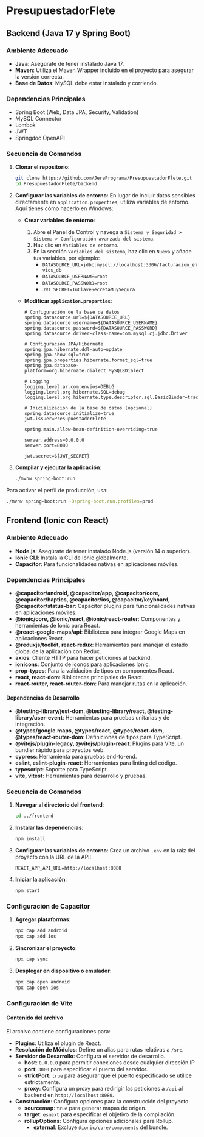 # PresupuestadorFlete

## Backend (Java 17 y Spring Boot)

### Ambiente Adecuado
- **Java**: Asegúrate de tener instalado Java 17.
- **Maven**: Utiliza el Maven Wrapper incluido en el proyecto para asegurar la versión correcta.
- **Base de Datos**: MySQL debe estar instalado y corriendo.

### Dependencias Principales
- Spring Boot (Web, Data JPA, Security, Validation)
- MySQL Connector
- Lombok
- JWT
- Springdoc OpenAPI

### Secuencia de Comandos

1. **Clonar el repositorio**:
   ```bash
   git clone https://github.com/JerePrograma/PresupuestadorFlete.git
   cd PresupuestadorFlete/backend
   ```

2. **Configurar las variables de entorno**:
   En lugar de incluir datos sensibles directamente en `application.properties`, utiliza variables de entorno. Aquí tienes cómo hacerlo en Windows:

   - **Crear variables de entorno**:
     1. Abre el Panel de Control y navega a `Sistema y Seguridad > Sistema > Configuración avanzada del sistema`.
     2. Haz clic en `Variables de entorno`.
     3. En la sección `Variables del sistema`, haz clic en `Nueva` y añade tus variables, por ejemplo:
        - `DATASOURCE_URL=jdbc:mysql://localhost:3306/facturacion_envios_db`
        - `DATASOURCE_USERNAME=root`
        - `DATASOURCE_PASSWORD=root`
        - `JWT_SECRET=TuClaveSecretaMuySegura`

   - **Modificar `application.properties`**:
     ```properties
     # Configuración de la base de datos
     spring.datasource.url=${DATASOURCE_URL}
     spring.datasource.username=${DATASOURCE_USERNAME}
     spring.datasource.password=${DATASOURCE_PASSWORD}
     spring.datasource.driver-class-name=com.mysql.cj.jdbc.Driver

     # Configuración JPA/Hibernate
     spring.jpa.hibernate.ddl-auto=update
     spring.jpa.show-sql=true
     spring.jpa.properties.hibernate.format_sql=true
     spring.jpa.database-platform=org.hibernate.dialect.MySQL8Dialect

     # Logging
     logging.level.ar.com.envios=DEBUG
     logging.level.org.hibernate.SQL=debug
     logging.level.org.hibernate.type.descriptor.sql.BasicBinder=trace

     # Inicialización de la base de datos (opcional)
     spring.datasource.initialize=true
     jwt.issuer=PresupuestadorFlete

     spring.main.allow-bean-definition-overriding=true

     server.address=0.0.0.0
     server.port=8080

     jwt.secret=${JWT_SECRET}
     ```

3. **Compilar y ejecutar la aplicación**:
   ```bash
   ./mvnw spring-boot:run
   ```

Para activar el perfil de producción, usa:
```bash
./mvnw spring-boot:run -Dspring-boot.run.profiles=prod
```

## Frontend (Ionic con React)

### Ambiente Adecuado
- **Node.js**: Asegúrate de tener instalado Node.js (versión 14 o superior).
- **Ionic CLI**: Instala la CLI de Ionic globalmente.
- **Capacitor**: Para funcionalidades nativas en aplicaciones móviles.

### Dependencias Principales
- **@capacitor/android, @capacitor/app, @capacitor/core, @capacitor/haptics, @capacitor/ios, @capacitor/keyboard, @capacitor/status-bar**: Capacitor plugins para funcionalidades nativas en aplicaciones móviles.
- **@ionic/core, @ionic/react, @ionic/react-router**: Componentes y herramientas de Ionic para React.
- **@react-google-maps/api**: Biblioteca para integrar Google Maps en aplicaciones React.
- **@reduxjs/toolkit, react-redux**: Herramientas para manejar el estado global de la aplicación con Redux.
- **axios**: Cliente HTTP para hacer peticiones al backend.
- **ionicons**: Conjunto de iconos para aplicaciones Ionic.
- **prop-types**: Para la validación de tipos en componentes React.
- **react, react-dom**: Bibliotecas principales de React.
- **react-router, react-router-dom**: Para manejar rutas en la aplicación.

#### Dependencias de Desarrollo
- **@testing-library/jest-dom, @testing-library/react, @testing-library/user-event**: Herramientas para pruebas unitarias y de integración.
- **@types/google.maps, @types/react, @types/react-dom, @types/react-router-dom**: Definiciones de tipos para TypeScript.
- **@vitejs/plugin-legacy, @vitejs/plugin-react**: Plugins para Vite, un bundler rápido para proyectos web.
- **cypress**: Herramienta para pruebas end-to-end.
- **eslint, eslint-plugin-react**: Herramientas para linting del código.
- **typescript**: Soporte para TypeScript.
- **vite, vitest**: Herramientas para desarrollo y pruebas.

### Secuencia de Comandos

1. **Navegar al directorio del frontend**:
   ```bash
   cd ../frontend
   ```

2. **Instalar las dependencias**:
   ```bash
   npm install
   ```

3. **Configurar las variables de entorno**:
   Crea un archivo `.env` en la raíz del proyecto con la URL de la API:
   ```env
   REACT_APP_API_URL=http://localhost:8080
   ```

4. **Iniciar la aplicación**:
   ```bash
   npm start
   ```

### Configuración de Capacitor

1. **Agregar plataformas**:
   ```bash
   npx cap add android
   npx cap add ios
   ```

2. **Sincronizar el proyecto**:
   ```bash
   npx cap sync
   ```

3. **Desplegar en dispositivo o emulador**:
   ```bash
   npx cap open android
   npx cap open ios
   ```

### Configuración de Vite

#### Contenido del archivo
El archivo contiene configuraciones para:
- **Plugins**: Utiliza el plugin de React.
- **Resolución de Módulos**: Define un alias para rutas relativas a `/src`.
- **Servidor de Desarrollo**: Configura el servidor de desarrollo.
  - **host**: `0.0.0.0` para permitir conexiones desde cualquier dirección IP.
  - **port**: `3000` para especificar el puerto del servidor.
  - **strictPort**: `true` para asegurar que el puerto especificado se utilice estrictamente.
  - **proxy**: Configura un proxy para redirigir las peticiones a `/api` al backend en `http://localhost:8080`.
- **Construcción**: Configura opciones para la construcción del proyecto.
  - **sourcemap**: `true` para generar mapas de origen.
  - **target**: `esnext` para especificar el objetivo de la compilación.
  - **rollupOptions**: Configura opciones adicionales para Rollup.
    - **external**: Excluye `@ionic/core/components` del bundle.



